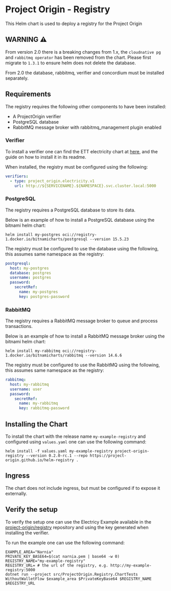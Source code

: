 # Project Origin - Registry

This Helm chart is used to deploy a registry for the Project Origin

## WARNING ⚠️

From version 2.0 there is a breaking changes from 1.x, the `cloudnative pg` and `rabbitmq operator` has been removed from the chart.
Please first migrate to `1.3.1` to ensure helm does not delete the database.

From 2.0 the database, rabbitmq, verifier and concordium must be installed separately.

## Requirements

The registry requires the following other components to have been installed:

- A ProjectOrigin verifier
- PostgreSQL database
- RabbitMQ message broker with rabbitmq_management plugin enabled

### Verifier

To install a verifier one can find the ETT electricity chart at [here](https://artifacthub.io/packages/helm/project-origin/project-origin-verifier-electricity), and the guide on how to install it in its readme.

When installed, the registry must be configured using the following:

```yaml
verifiers:
  - type: project_origin.electricity.v1
    url: http://${SERVICENAME}.${NAMESPACE}.svc.cluster.local:5000
```

### PostgreSQL

The registry requires a PostgreSQL database to store its data.

Below is an example of how to install a PostgreSQL database using the bitnami helm chart:

```shell
helm install my-postgres oci://registry-1.docker.io/bitnamicharts/postgresql --version 15.5.23
```

The registry must be configured to use the database using the following, this assumes same namespace as the registry:
```yaml
postgresql:
  host: my-postgres
  database: postgres
  username: postgres
  password:
    secretRef:
      name: my-postgres
      key: postgres-password
```

### RabbitMQ

The registry requires a RabbitMQ message broker to queue and process transactions.

Below is an example of how to install a RabbitMQ message broker using the bitnami helm chart:

```shell
helm install my-rabbitmq oci://registry-1.docker.io/bitnamicharts/rabbitmq --version 14.6.6
```

The registry must be configured to use the RabbitMQ using the following, this assumes same namespace as the registry:
```yaml
rabbitmq:
  host: my-rabbitmq
  username: user
  password:
    secretRef:
      name: my-rabbitmq
      key: rabbitmq-password
```

## Installing the Chart

To install the chart with the release name `my-example-registry` and configured using `values.yaml` one can use the following command:

```shell
helm install -f values.yaml my-example-registry project-origin-registry --version 0.2.0-rc.1 --repo https://project-origin.github.io/helm-registry .
```

## Ingress

The chart does not include ingress, but must be configured if to expose it externally.

## Verify the setup

To verify the setup one can use the Electricy Example available in the
[project-origin/registry](https://github.com/project-origin/registry) repository
and using the key generated when installing the verifier.

To run the example one can use the following command:

```shell
EXAMPLE_AREA="Narnia"
PRIVATE_KEY_BASE64=$(cat narnia.pem | base64 -w 0)
REGISTRY_NAME="my-example-registry"
REGISTRY_URL= # the url of the registry, e.g. http://my-example-registry:5000
dotnet run --project src/ProjectOrigin.Registry.ChartTests WithoutWalletFlow $example_area $PrivateKeyBase64 $REGISTRY_NAME $REGISTRY_URL
```
